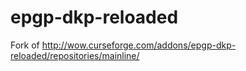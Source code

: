 epgp-dkp-reloaded
=================

Fork of http://wow.curseforge.com/addons/epgp-dkp-reloaded/repositories/mainline/
